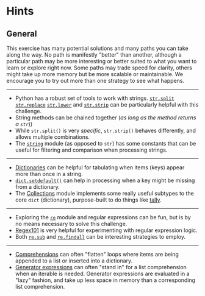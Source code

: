 # Hints

## General

This exercise has many potential solutions and many paths you can take along the way.
No path is manifestly "better" than another, although a particular path may be more interesting or better suited to what you want to learn or explore right now.
Some paths may trade speed for clarity, others might take up more memory but be more scalable or maintainable.
We encourage you to try out more than one strategy to see what happens.

_______
-  Python has a robust set of tools to work with strings. [`str.split`][str.split] [`str.replace`][str.replace] [`str.lower`][str.lower] and [`str.strip`][str.strip] can be particularly helpful with this challenge.
-  String methods can be chained together (_as long as the method returns a `str`_))
-  While `str.split()` is very _specific_, `str.strip()` behaves differently, and allows multiple combinations.
-  The [`string`][string] module (as opposed to `str`) has some constants that can be useful for filtering and comparison when processing strings.
________

-  [Dictionaries][dict] can be helpful for tabulating when items (keys) appear more than once in a string.
-  [`dict.setdefault()`][dict.setdefault] can help in processing when a key might be missing from a dictionary.
-  The [Collections][collections] module implements some really useful subtypes to the core `dict` (dictionary), purpose-built to do things like [tally][collections.counter].
________
-  Exploring the [`re`][re] module and regular expressions can be fun, but is by no means necessary to solve this challenge.
-  [Regex101][regex101] is very helpful for experimenting with regular expression logic.
-  Both [`re.sub`][re.sub] and [`re.findall`][re.findall] can be interesting strategies to employ.
________
-  [Comprehensions][comprehensions] can often "flatten" loops where items are being appended to a list or inserted into a dictionary.
-  [Generator expressions][generator expressions] can often "stand in" for a list comprehension when an iterable is needed.
  Generator expressions are evaluated in a "lazy" fashion, and take up less space in memory than a corresponding list comprehension.


[collections.counter]: https://docs.python.org/3/library/collections.html#collections.Counter
[collections]: https://docs.python.org/3/library/collections.html#module-collections
[comprehensions]: https://treyhunner.com/2015/12/python-list-comprehensions-now-in-color/
[dict.setdefault]: https://docs.python.org/3/library/stdtypes.html#dict.setdefault
[dict]: https://docs.python.org/3/library/stdtypes.html#mapping-types-dict
[generator expressions]: https://dbader.org/blog/python-generator-expressions
[re.findall]: https://docs.python.org/3/library/re.html?highlight=re#re.findall
[re.sub]: https://docs.python.org/3/library/re.html?highlight=re#re.sub
[re]: https://docs.python.org/3/library/re.html?highlight=re#module-re
[regex101]: https://regex101.com/
[str.lower]: https://docs.python.org/3/library/stdtypes.html#str.lower
[str.replace]: https://docs.python.org/3/library/stdtypes.html#str.replace
[str.split]: https://docs.python.org/3/library/stdtypes.html#str.split
[str.strip]: https://docs.python.org/3/library/stdtypes.html#str.strip
[string]: https://docs.python.org/3/library/string.html